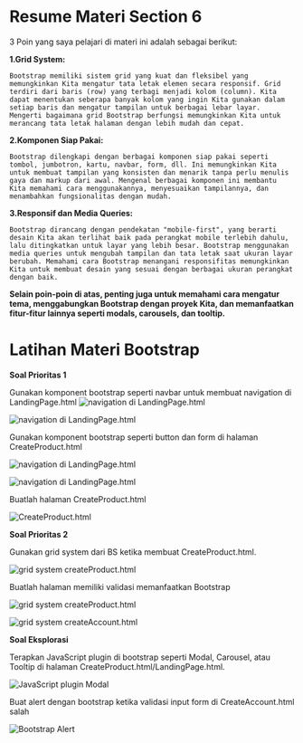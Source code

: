 # Resume Materi Section 6

3 Poin yang saya pelajari di materi ini adalah sebagai berikut: 


**1.Grid System:**

    Bootstrap memiliki sistem grid yang kuat dan fleksibel yang memungkinkan Kita mengatur tata letak elemen secara responsif. Grid terdiri dari baris (row) yang terbagi menjadi kolom (column). Kita dapat menentukan seberapa banyak kolom yang ingin Kita gunakan dalam setiap baris dan mengatur tampilan untuk berbagai lebar layar. Mengerti bagaimana grid Bootstrap berfungsi memungkinkan Kita untuk merancang tata letak halaman dengan lebih mudah dan cepat.

**2.Komponen Siap Pakai:**

    Bootstrap dilengkapi dengan berbagai komponen siap pakai seperti tombol, jumbotron, kartu, navbar, form, dll. Ini memungkinkan Kita untuk membuat tampilan yang konsisten dan menarik tanpa perlu menulis gaya dan markup dari awal. Mengenal berbagai komponen ini membantu Kita memahami cara menggunakannya, menyesuaikan tampilannya, dan menambahkan fungsionalitas dengan mudah.

**3.Responsif dan Media Queries:**

    Bootstrap dirancang dengan pendekatan "mobile-first", yang berarti desain Kita akan terlihat baik pada perangkat mobile terlebih dahulu, lalu ditingkatkan untuk layar yang lebih besar. Bootstrap menggunakan media queries untuk mengubah tampilan dan tata letak saat ukuran layar berubah. Memahami cara Bootstrap menangani responsifitas memungkinkan Kita untuk membuat desain yang sesuai dengan berbagai ukuran perangkat dengan baik.


**Selain poin-poin di atas, penting juga untuk memahami cara mengatur tema, menggabungkan Bootstrap dengan proyek Kita, dan memanfaatkan fitur-fitur lainnya seperti modals, carousels, dan tooltip.**

# Latihan Materi Bootstrap

**Soal Prioritas 1** 

Gunakan komponent bootstrap seperti navbar untuk membuat navigation di LandingPage.html
![navigation di LandingPage.html](https://github.com/yuumens/react_Ahmad-Rizky-Has/blob/feat/Bootstrap/06_Bootstrap/ScreenShots/Navbar%20pada%20LandingPage.png)

![navigation di LandingPage.html](https://github.com/yuumens/react_Ahmad-Rizky-Has/blob/feat/Bootstrap/06_Bootstrap/ScreenShots/Navbar%20pada%20LandingPage%202.png)

Gunakan komponent bootstrap seperti button dan form di halaman CreateProduct.html

![navigation di LandingPage.html](https://github.com/yuumens/react_Ahmad-Rizky-Has/blob/feat/Bootstrap/06_Bootstrap/ScreenShots/Menggunakan%20komponen%20Button%20dan%20Form%20di%20Bootstrap.png)

![navigation di LandingPage.html](https://github.com/yuumens/react_Ahmad-Rizky-Has/blob/feat/Bootstrap/06_Bootstrap/ScreenShots/Penggunaan%20komponen%20Button%20dan%20Form%20Bootstrap.png)

Buatlah halaman CreateProduct.html

![CreateProduct.html](https://github.com/yuumens/react_Ahmad-Rizky-Has/blob/feat/Bootstrap/06_Bootstrap/ScreenShots/Halaman%20createProduct.html.png)

**Soal Prioritas 2**

Gunakan grid system dari BS ketika membuat CreateProduct.html.

![grid system createProduct.html](https://github.com/yuumens/react_Ahmad-Rizky-Has/blob/feat/Bootstrap/06_Bootstrap/ScreenShots/Grid%20System%20pada%20Bootstrap.png)

Buatlah halaman memiliki validasi memanfaatkan Bootstrap

![grid system createProduct.html](https://github.com/yuumens/react_Ahmad-Rizky-Has/blob/feat/Bootstrap/06_Bootstrap/ScreenShots/Membuat%20Validasi%20pada%20createProduct.html.png)

![grid system createAccount.html](https://github.com/yuumens/react_Ahmad-Rizky-Has/blob/feat/Bootstrap/06_Bootstrap/ScreenShots/Membuat%20Validasi%20pada%20createAccount.html.png)

**Soal Eksplorasi**

Terapkan JavaScript plugin di bootstrap seperti Modal, Carousel, atau Tooltip di halaman CreateProduct.html/LandingPage.html.

![JavaScript plugin Modal](https://github.com/yuumens/react_Ahmad-Rizky-Has/blob/feat/Bootstrap/06_Bootstrap/ScreenShots/Penggunaan%20Modal%20di%20createProduct.html.png)


Buat alert dengan bootstrap ketika validasi input form di CreateAccount.html salah

![Bootstrap Alert](https://github.com/yuumens/react_Ahmad-Rizky-Has/blob/feat/Bootstrap/06_Bootstrap/ScreenShots/Alert%20ketika%20validasi%20akun%20di%20createAccount.html%20salah.png)
